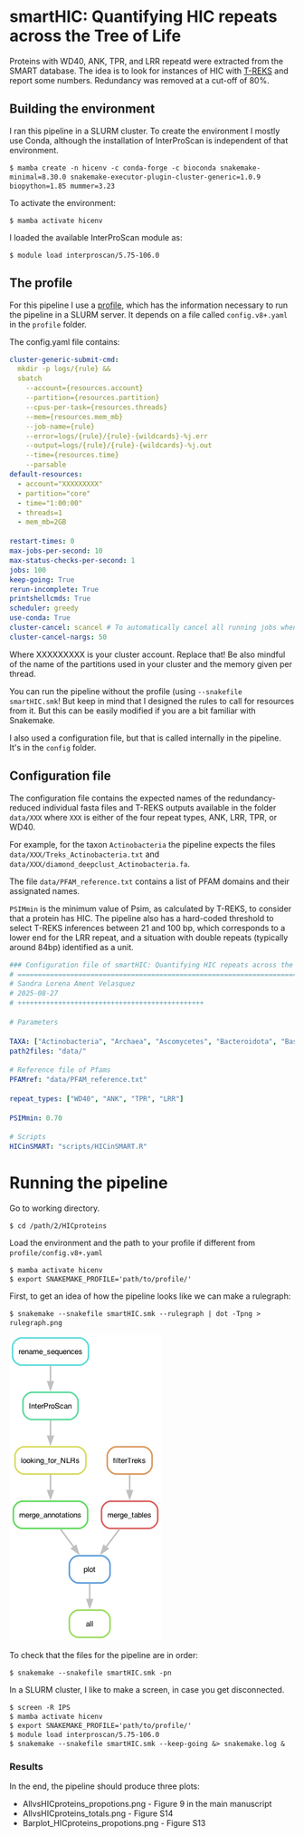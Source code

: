 # smartHIC: Quantifying HIC repeats across the Tree of Life

Proteins with WD40, ANK, TPR, and LRR repeatd were extracted from the SMART database. The idea is to look for instances of HIC with [T-REKS](https://bioinfo.crbm.cnrs.fr/index.php?route=tools&tool=3) and report some numbers. Redundancy was removed at a cut-off of 80%.

## Building the environment

I ran this pipeline in a SLURM cluster. To create the environment I mostly use Conda, although the installation of InterProScan is independent of that environment.

	$ mamba create -n hicenv -c conda-forge -c bioconda snakemake-minimal=8.30.0 snakemake-executor-plugin-cluster-generic=1.0.9 biopython=1.85 mummer=3.23

To activate the environment: 

	$ mamba activate hicenv

I loaded the available InterProScan module as:

	$ module load interproscan/5.75-106.0

## The profile

For this pipeline I use a [profile](https://snakemake.readthedocs.io/en/stable/executing/cli.html#profiles), which has the information necessary to run the pipeline in a SLURM server. It depends on a file called `config.v8+.yaml` in the `profile` folder.

The config.yaml file contains:

```yaml
cluster-generic-submit-cmd:
  mkdir -p logs/{rule} &&
  sbatch
    --account={resources.account}
    --partition={resources.partition}
    --cpus-per-task={resources.threads}
    --mem={resources.mem_mb}
    --job-name={rule}
    --error=logs/{rule}/{rule}-{wildcards}-%j.err
    --output=logs/{rule}/{rule}-{wildcards}-%j.out
    --time={resources.time}
    --parsable
default-resources:
  - account="XXXXXXXXX"
  - partition="core"
  - time="1:00:00"
  - threads=1
  - mem_mb=2GB

restart-times: 0
max-jobs-per-second: 10
max-status-checks-per-second: 1
jobs: 100
keep-going: True
rerun-incomplete: True
printshellcmds: True
scheduler: greedy
use-conda: True
cluster-cancel: scancel # To automatically cancel all running jobs when you cancel the main Snakemake process 
cluster-cancel-nargs: 50
```

Where XXXXXXXXX is your cluster account. Replace that! Be also mindful of the name of the partitions used in your cluster and the memory given per thread.

You can run the pipeline without the profile (using `--snakefile smartHIC.smk`! But keep in mind that I designed the rules to call for resources from it. But this can be easily modified if you are a bit familiar with Snakemake.

I also used a configuration file, but that is called internally in the pipeline. It's in the `config` folder.

## Configuration file

The configuration file contains the expected names of the redundancy-reduced individual fasta files and T-REKS outputs available in the folder `data/XXX` where `XXX` is either of the four repeat types, ANK, LRR, TPR, or WD40.

For example, for the taxon `Actinobacteria` the pipeline expects the files `data/XXX/Treks_Actinobacteria.txt` and `data/XXX/diamond_deepclust_Actinobacteria.fa`.

The file `data/PFAM_reference.txt` contains a list of PFAM domains and their assignated names.

`PSIMmin` is the minimum value of Psim, as calculated by T-REKS, to consider that a protein has HIC. The pipeline also has a hard-coded threshold to select T-REKS inferences between 21 and 100 bp, which corresponds to a lower end for the LRR repeat, and a situation with double repeats (typically around 84bp) identified as a unit.

```yaml
### Configuration file of smartHIC: Quantifying HIC repeats across the Tree of Life
# ===========================================================================
# Sandra Lorena Ament Velasquez
# 2025-08-27
# ++++++++++++++++++++++++++++++++++++++++++++++

# Parameters

TAXA: ["Actinobacteria", "Archaea", "Ascomycetes", "Bacteroidota", "Basidiomycetes", "Chloroflexi", "Cyanobacteria", "Metazoa", "OtherEukaryotes", "OtherFungi", "Planctomycetes", "Proteobacteria", "Verrucomicrobia", "Viridiplantae"]
path2files: "data/"

# Reference file of Pfams
PFAMref: "data/PFAM_reference.txt"

repeat_types: ["WD40", "ANK", "TPR", "LRR"]

PSIMmin: 0.70

# Scripts
HICinSMART: "scripts/HICinSMART.R"

```

# Running the pipeline

Go to working directory.

	$ cd /path/2/HICproteins

Load the environment and the path to your profile if different from `profile/config.v8+.yaml`

	$ mamba activate hicenv
	$ export SNAKEMAKE_PROFILE='path/to/profile/'

First, to get an idea of how the pipeline looks like we can make a rulegraph:

	$ snakemake --snakefile smartHIC.smk --rulegraph | dot -Tpng > rulegraph.png

![rulegraph](rulegraph.png "rulegraph")

To check that the files for the pipeline are in order:

	$ snakemake --snakefile smartHIC.smk -pn

In a SLURM cluster, I like to make a screen, in case you get disconnected. 

	$ screen -R IPS 
	$ mamba activate hicenv
	$ export SNAKEMAKE_PROFILE='path/to/profile/'
	$ module load interproscan/5.75-106.0
	$ snakemake --snakefile smartHIC.smk --keep-going &> snakemake.log &


### Results

In the end, the pipeline should produce three plots:

- AllvsHICproteins_propotions.png - Figure 9 in the main manuscript
- AllvsHICproteins_totals.png - Figure S14
- Barplot_HICproteins_propotions.png - Figure S13

